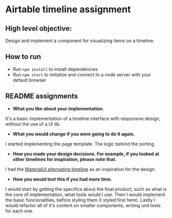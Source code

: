 # Airtable timeline assignment

## High level objective:

Design and implement a component for visualizing items on a timeline.

## How to run

- Run `npm install` to install dependencies
- Run `npm start` to initialize and connect to a node server with your default browser

## README assignments

- **What you like about your implementation.**

It's a basic implementation of a timeline interface with responsive design, without the use of a UI lib.

- **What you would change if you were going to do it again.**

I started implementing the page template. The logic behind the sorting

- **How you made your design decisions. For example, if you looked at other timelines for inspiration, please note that.**

I had the [MaterialUI alternating timeline](https://mui.com/material-ui/react-timeline/) as an inspiration for the design.

- **How you would test this if you had more time.**

I would start by getting the specifics about the final product, such as what is the core of implementation, what tools would I use. Then I would implement the basic funcionalities, before styling them (I styled first here). Lastly I would refactor all of it's content on smaller components, writing unit tests for each one.
